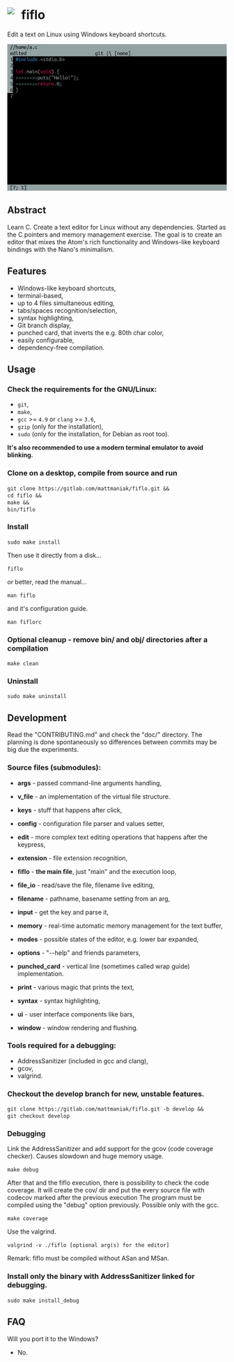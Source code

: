 # <img src="logo.png" width="32" align="left"> fiflo
Edit a text on Linux using Windows keyboard shortcuts.

![image](screenshot.png "Editing in Fiflo")

## Abstract
Learn C. Create a text editor for Linux without any dependencies. Started as
the C pointers and memory management exercise. The goal is to create an editor
that mixes the Atom's rich functionality and Windows-like keyboard bindings
with the Nano's minimalism.

## Features
- Windows-like keyboard shortcuts,
- terminal-based,
- up to 4 files simultaneous editing,
- tabs/spaces recognition/selection,
- syntax highlighting,
- Git branch display,
- punched card, that inverts the e.g. 80th char color,
- easily configurable,
- dependency-free compilation.

## Usage
### Check the requirements for the GNU/Linux:
- `git`,
- `make`,
- `gcc` >= `4.9` or `clang` >= `3.6`,
- `gzip` (only for the installation),
- `sudo` (only for the installation, for Debian as root too).

**It's also recommended to use a modern terminal emulator to avoid blinking.**

### Clone on a desktop, compile from source and run
```
git clone https://gitlab.com/mattmaniak/fiflo.git &&
cd fiflo &&
make &&
bin/fiflo
```

### Install
```
sudo make install
```

Then use it directly from a disk...
```
fiflo
```

or better, read the manual...
```
man fiflo
```

and it's configuration guide.
```
man fiflorc
```

### Optional cleanup - remove bin/ and obj/ directories after a compilation
```
make clean
```

### Uninstall
```
sudo make uninstall
```

## Development
Read the "CONTRIBUTING.md" and check the "doc/" directory. The planning is done
spontaneously so differences between commits may be big due the experiments.

### Source files (submodules):
- **args** - passed command-line arguments handling,

- **v_file** - an implementation of the virtual file structure.

- **keys** - stuff that happens after click,

- **config** - configuration file parser and values setter,

- **edit** - more complex text editing operations that happens after the
             keypress,

- **extension** - file extension recognition,

- **fiflo** - **the main file**, just "main" and the execution loop,

- **file_io** - read/save the file, filename live editing,

- **filename** - pathname, basename setting from an arg,

- **input** - get the key and parse it,

- **memory** - real-time automatic memory management for the text buffer,

- **modes** - possible states of the editor, e.g. lower bar expanded,

- **options** - "--help" and friends parameters,

- **punched_card** - vertical line (sometimes called wrap guide)
                     implementation.

- **print** - various magic that prints the text,

- **syntax** - syntax highlighting,

- **ui** - user interface components like bars,

- **window** - window rendering and flushing.

### Tools required for a debugging:
- AddressSanitizer (included in gcc and clang),
- gcov,
- valgrind.

### Checkout the develop branch for new, unstable features.
```
git clone https://gitlab.com/mattmaniak/fiflo.git -b develop &&
git checkout develop
```

### Debugging
Link the AddressSanitizer and add support for the gcov (code coverage checker).
Causes slowdown and huge memory usage.
```
make debug
```

After that and the fiflo execution, there is possibility to check the code
coverage. It will create the cov/ dir and put the every source file with
codecov marked after the previous execution The program must be compiled using
the "debug" option previously. Possible only with the gcc.
```
make coverage
```

Use the valgrind.
```
valgrind -v ./fiflo [optional arg(s) for the editor]
```
Remark: fiflo must be compiled without ASan and MSan.

### Install only the binary with AddressSanitizer linked for debugging.
```
sudo make install_debug
```

## FAQ
Will you port it to the Windows?
- No.
